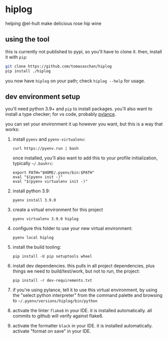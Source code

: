 # hiplog

helping @el-hult make delicious rose hip wine

## using the tool

this is currently not published to pypi, so you'll have to clone it. then, install it with `pip`:

```sh
git clone https://github.com/tomasaschan/hiplog
pip install ./hiplog
```

you now have `hiplog` on your path; check `hiplog --help` for usage.

## dev environment setup

you'll need python 3.9+ and `pip` to install packages. you'll also want to install a type checker; for vs code, probably [pylance](https://marketplace.visualstudio.com/items?itemName=ms-python.vscode-pylance).

you can set your environment it up however you want, but this is a way that works:

1. install `pyenv` and `pyenv-virtualenv`:

       curl https://pyenv.run | bash

   once installed, you'll also want to add this to your profile initialization, typically `~/.bashrc`:

       export PATH="$HOME/.pyenv/bin:$PATH"
       eval "$(pyenv init -)"
       eval "$(pyenv virtualenv init -)"

2. install python 3.9:

       pyenv install 3.9.0

3. create a virtual environment for this project

       pyenv virtualenv 3.9.0 hiplog

4. configure this folder to use your new virtual environment:

       pyenv local hiplog

5. install the build tooling:

       pip install -U pip setuptools wheel

6. install dev dependencies. this pulls in all project dependencies, plus things we need to build/test/work, but not to run, the project:

       pip install -r dev-requirements.txt

7. if you're using pylance, tell it to use this virtual environment, by using the "select python interpreter" from the command palette and browsing to `~/.pyenv/versions/hiplog/bin/python`

8. activate the linter `flake8` in your IDE. it is installed automatically. all commits to github will verify against flake8. 

9. activate the formatter `black` in your IDE. it is installed automatically. activate "format on save" in your IDE.
